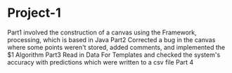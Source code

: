 # Project-1
Part1 involved the construction of a canvas using the Framework, processing, which is based in Java
Part2 Corrected a bug in the canvas where some points weren't stored, added comments, and implemented the $1 Algorithm
Part3 Read in Data For Templates and checked the system's accuracy with predictions which were written to a csv file
Part 4
